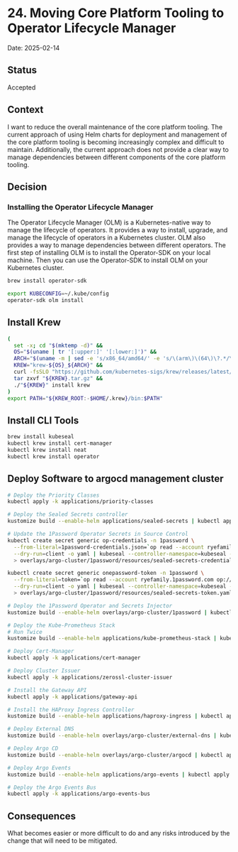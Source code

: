 # 24. Moving Core Platform Tooling to Operator Lifecycle Manager

Date: 2025-02-14

## Status

Accepted

## Context

I want to reduce the overall maintenance of the core platform tooling. The current approach of using Helm charts for deployment and management of the core platform tooling is becoming increasingly complex and difficult to maintain. Additionally, the current approach does not provide a clear way to manage dependencies between different components of the core platform tooling.

## Decision

### Installing the Operator Lifecycle Manager

The Operator Lifecycle Manager (OLM) is a Kubernetes-native way to manage the lifecycle of operators. It provides a way to install, upgrade, and manage the lifecycle of operators in a Kubernetes cluster. OLM also provides a way to manage dependencies between different operators.  The first step of installing OLM is to install the Operator-SDK on your local machine.  Then you can use the Operator-SDK to install OLM on your Kubernetes cluster.

```bash
brew install operator-sdk

export KUBECONFIG=~/.kube/config
operator-sdk olm install
```

## Install Krew

```bash
(
  set -x; cd "$(mktemp -d)" &&
  OS="$(uname | tr '[:upper:]' '[:lower:]')" &&
  ARCH="$(uname -m | sed -e 's/x86_64/amd64/' -e 's/\(arm\)\(64\)\?.*/\1\2/' -e 's/aarch64$/arm64/')" &&
  KREW="krew-${OS}_${ARCH}" &&
  curl -fsSLO "https://github.com/kubernetes-sigs/krew/releases/latest/download/${KREW}.tar.gz" &&
  tar zxvf "${KREW}.tar.gz" &&
  ./"${KREW}" install krew
)
export PATH="${KREW_ROOT:-$HOME/.krew}/bin:$PATH"
```

## Install CLI Tools

```bash
brew install kubeseal
kubectl krew install cert-manager
kubectl krew install neat
kubectl krew install operator
```

## Deploy Software to argocd management cluster

```bash
# Deploy the Priority Classes
kubectl apply -k applications/priority-classes

# Deploy the Sealed Secrets controller
kustomize build --enable-helm applications/sealed-secrets | kubectl apply -f -

# Update the 1Password Operator Secrets in Source Control
kubectl create secret generic op-credentials -n 1password \
  --from-literal=1password-credentials.json=`op read --account ryefamily.1password.com op://Home_lab/1Password-Connect-Credentials-File-usmnblm01.rye.ninja/1password-credentials.json | base64` \
  --dry-run=client -o yaml | kubeseal --controller-namespace=kubeseal --controller-name=sealed-secrets -o yaml \
  > overlays/argo-cluster/1password/resources/sealed-secrets-credentials.yaml

kubectl create secret generic onepassword-token -n 1password \
  --from-literal=token=`op read --account ryefamily.1password.com op://Home_Lab/1Password-Connect-Token-usmnblm01.rye.ninja/credential` \
  --dry-run=client -o yaml | kubeseal --controller-namespace=kubeseal --controller-name=sealed-secrets -o yaml \
  > overlays/argo-cluster/1password/resources/sealed-secrets-token.yaml

# Deploy the 1Password Operator and Secrets Injector
kustomize build --enable-helm overlays/argo-cluster/1password | kubectl apply -f -

# Deploy the Kube-Prometheus Stack
# Run Twice
kustomize build --enable-helm applications/kube-prometheus-stack | kubectl apply --server-side -f -

# Deploy Cert-Manager
kubectl apply -k applications/cert-manager

# Deploy Cluster Issuer
kubectl apply -k applications/zerossl-cluster-issuer

# Install the Gateway API
kubectl apply -k applications/gateway-api

# Install the HAProxy Ingress Controller
kustomize build --enable-helm applications/haproxy-ingress | kubectl apply -f -

# Deploy External DNS
kustomize build --enable-helm overlays/argo-cluster/external-dns | kubectl apply -f -

# Deploy Argo CD
kustomize build --enable-helm overlays/argo-cluster/argocd | kubectl apply -f - 

# Deploy Argo Events
kustomize build --enable-helm applications/argo-events | kubectl apply -f -

# Deploy the Argo Events Bus
kubectl apply -k applications/argo-events-bus 


```
## Consequences

What becomes easier or more difficult to do and any risks introduced by the change that will need to be mitigated.
